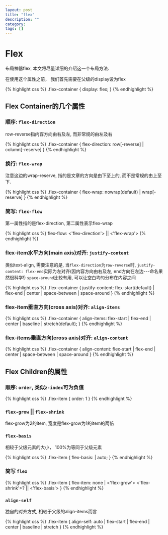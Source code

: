 ```yaml
---
layout: post
title: "flex"
description: ""
category:
tags: []
---
```


# Flex

布局神器flex, 本文将尽量详细的介绍这一个布局方法.

在使用这个属性之前， 我们首先需要在父级的display设为flex

{% highlight css %}
.flex-container {
  display: flex;
}
{% endhighlight %}

## Flex Container的几个属性

### 顺序: `flex-direction`
row-reverse指内容方向由右及左, 而非常规的由左及右

{% highlight css %}
.flex-container {
  flex-direction: row[-reverse] | column[-reserve]
}
{% endhighlight %}

### 换行: `flex-wrap`
注意这边的wrap-reserve, 指的是文章的方向是由下至上的, 而不是常规的由上至下.

{% highlight css %}
.flex-container {
  flex-wrap: nowrap(default) | wrap[-reserve]
}
{% endhighlight %}

### 简写: `flex-flow`
第一属性指的是flex-direction, 第二属性表示flex-wrap

{% highlight css %}
flex-flow: <'flex-direction'> || <'flex-wrap'>
{% endhighlight %}

### flex-item水平方向(main axis)对齐: `justify-content`
类似text-align, 需要注意的是, 当`flex-direction`为`row-reverse`时, `justify-content: flex-end`实际为左对齐(因内容方向由右及左, end方向在左边---命名果然很科学!)
`space-around`比较有用, 可以让空白均匀分布在内容之间

{% highlight css %}
.flex-container {
  justify-content: flex-start(default) | flex-end | center | space-between | space-around
}
{% endhighlight %}

### flex-item垂直方向(cross axis)对齐: `align-items`
{% highlight css %}
.flex-container {
  align-items: flex-start | flex-end | center | baseline | stretch(default);
}
{% endhighlight %}

### flex-items垂直方向(cross axis)对齐: `align-content`
{% highlight css %}
.flex-container {
  align-content: flex-start | flex-end | center | space-between | space-around
}
{% endhighlight %}

## Flex Children的属性

### 顺序: `order`, 类似`z-index`可为负值

{% highlight css %}
.flex-item {
  order: 1
}
{% endhighlight %}

### `flex-grow` || `flex-shrink`

flex-grow为2的item, 宽度是flex-grow为1的item的两倍

### `flex-basis`

相较于父级元素的大小， 100%为等同于父级元素

{% highlight css %}
.flex-item {
  flex-basis: <length> | auto;
}
{% endhighlight %}

### 简写 `flex`

{% highlight css %}
.flex-item {
  flex-item: none | <'flex-grow'> <'flex-shrink'>? || <'flex-basis'>
}
{% endhighlight %}

### `align-self`
独自的对齐方式, 相较于父级的align-items而言

{% highlight css %}
.flex-item {
  align-self: auto | flex-start | flex-end | center | baseline | stretch
}
{% endhighlight %}
